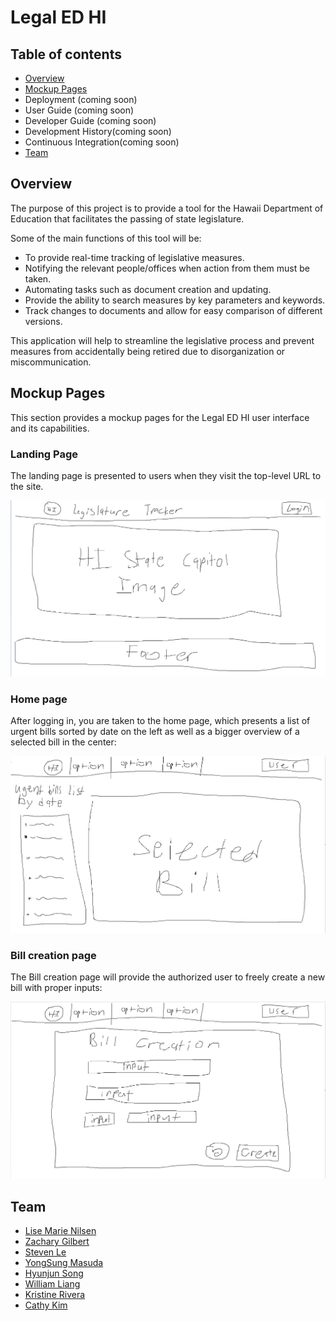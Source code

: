 # Legal ED HI

## Table of contents

* [Overview](#overview)
* [Mockup Pages](#mockup-pages)
* Deployment (coming soon)
* User Guide (coming soon)
* Developer Guide (coming soon)
* Development History(coming soon)
* Continuous Integration(coming soon)
* [Team](#team)

## Overview

The purpose of this project is to provide a tool for the Hawaii Department of Education that facilitates the passing of state legislature.

Some of the main functions of this tool will be:

* To provide real-time tracking of legislative measures.
* Notifying the relevant people/offices when action from them must be taken.
* Automating tasks such as document creation and updating.
* Provide the ability to search measures by key parameters and keywords.
* Track changes to documents and allow for easy comparison of different versions.

This application will help to streamline the legislative process and prevent measures from accidentally being retired due to disorganization or miscommunication.


## Mockup Pages

This section provides a mockup pages for the Legal ED HI user interface and its capabilities.

### Landing Page

The landing page is presented to users when they visit the top-level URL to the site.

![](images/mock1.png)

### Home page

After logging in, you are taken to the home page, which presents a list of urgent bills sorted by date on the left as well as a bigger overview of a selected bill in the center:

![](images/mock2.png)

### Bill creation page

The Bill creation page will provide the authorized user to freely create a new bill with proper inputs: 

![](images/mock3.png)

## Team

* [Lise Marie Nilsen](https://github.com/lisemnilsen)
* [Zachary Gilbert](https://github.com/zakgilbert)
* [Steven Le](https://github.com/sle417)
* [YongSung Masuda](https://github.com/yongsungm)
* [Hyunjun Song](https://github.com/eric-song1773)
* [William Liang](https://github.com/William-Liang808)
* [Kristine Rivera](https://github.com/tineriver)
* [Cathy Kim](https://github.com/cathy-kim95)

